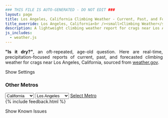```yaml
---
### THIS FILE IS AUTO-GENERATED - DO NOT EDIT ###
layout: page
title: Los Angeles, California Climbing Weather - Current, Past, and Forecasted Report
title_override: Los Angeles, California<br /><small>Climbing Weather</small>
description: A lightweight climbing weather report for crags near Los Angeles, California. Optimized for slow internet connections.
js_includes:
  - weather.js
---
```


<section class="measure center lh-copy f5-ns f6 ph2 mv4" style="text-align: justify;">
<strong>"Is it dry?"</strong>, an oft-repeated, age-old question. Here are real-time,
precipitation-focused reports of current, past, and forecasted climbing weather for crags near Los Angeles, California, sourced
from <a class="no-underline fancy-link relative light-red" target="_blank" href="https://www.weather.gov/documentation/services-web-api">weather.gov</a>.
</section>

<p id="settings-toggle" class="mw5 b center tc hover-light-red black-70 pointer">Show Settings</p>
<section id="settings" class="overflow-hidden" style="display:none;">
    <div class="mv2 ph2 center">
        <div id="menu" class="fn fl-ns w-50-l w-100 pv2 pr4-l">
            <div class="f7 tc b">Select Defaults:</div>
        </div>
        <div class="fn f6 tc fl-ns w-50-l w-100 pv2">
            <span class="f7 b">Instructions:</span>
            <p class="measure lh-copy center"><strong>Show/hide crags</strong> by clicking on their name to the left; green mean shown and gray means hidden.</p>
            <hr class="mw5 p0 mv2 o-60 b0 bt b--light-red light-red bg-light-red">
            <p class="measure lh-copy center"><strong>Show/hide hourly forecasts</strong> by clicking the desired day.</p>
            <hr class="mw5 p0 mv2 o-60 b0 bt b--light-red light-red bg-light-red">
            <p class="measure lh-copy center"><strong>Current and Past conditions</strong> are measured by the nearest weather station. <strong>Forecast conditions</strong> are calculated and polled separately.</p>
            <hr class="mw5 p0 mv2 o-60 b0 bt b--light-red light-red bg-light-red">
            <p class="measure lh-copy center"><strong>Having issues?</strong> Try <a id="clear-cache" class="no-underline relative fancy-link light-red hover-light-red" href="#">clearing the local cache</a>.</p>
        </div>
    </div>
      <hr class="cb mw5 p0 mb3 o-70 b0 bt b--light-red light-red bg-light-red">
    <section class="mh5-ns mh2 pa3 ba b--moon-gray br2 bg-near-white">
      <h3 class="mt2">Submit a New Area</h3>
      <form class="black-80" name="new-crag" data-netlify="true">
          <label for="mp-url" class="f6 b db mb2">Mountain Project Area URL</label>
          <input id="metro" name="metro" type="hidden" value="Los Angeles, California">
          <input id="mp-url" name="mp-url" class="input-reset ba b--moon-gray pa2 mb2 db w-100" placeholder="https://www.mountainproject.com/area/105833381/yosemite-national-park" type="text">
        <div class="mt3"><input class="b ph3 pv2 input-reset ba b--black bg-white grow pointer f6" type="submit" value="Submit"></div>
      </form>
    </section>
</section>
<section id="weather" data-metro data-crag="los-angeles-california" class="mv4-ns mv3 ph2 center"></section>
<script>
  var weekly_PSR_12_103 = {"updated":"2021-05-29T08:54:33+00:00","units":"us","forecastGenerator":"BaselineForecastGenerator","generatedAt":"2021-05-29T09:28:59+00:00","updateTime":"2021-05-29T08:54:33+00:00","validTimes":"2021-05-29T02:00:00+00:00/P7DT23H","elevation":{"value":1279.8552,"unitCode":"unit:m"},"periods":[{"number":1,"name":"Overnight","startTime":"2021-05-29T02:00:00-07:00","endTime":"2021-05-29T06:00:00-07:00","isDaytime":false,"temperature":57,"temperatureUnit":"F","temperatureTrend":"rising","windSpeed":"0 mph","windDirection":"SW","icon":"https://api.weather.gov/icons/land/night/few?size=medium","shortForecast":"Mostly Clear","detailedForecast":"Mostly clear. Low around 57, with temperatures rising to around 60 overnight. Southwest wind around 0 mph."},{"number":2,"name":"Saturday","startTime":"2021-05-29T06:00:00-07:00","endTime":"2021-05-29T18:00:00-07:00","isDaytime":true,"temperature":85,"temperatureUnit":"F","temperatureTrend":"falling","windSpeed":"0 to 15 mph","windDirection":"SW","icon":"https://api.weather.gov/icons/land/day/sct?size=medium","shortForecast":"Mostly Sunny","detailedForecast":"Mostly sunny. High near 85, with temperatures falling to around 83 in the afternoon. Southwest wind 0 to 15 mph, with gusts as high as 25 mph."},{"number":3,"name":"Saturday Night","startTime":"2021-05-29T18:00:00-07:00","endTime":"2021-05-30T06:00:00-07:00","isDaytime":false,"temperature":57,"temperatureUnit":"F","temperatureTrend":"rising","windSpeed":"5 to 15 mph","windDirection":"WNW","icon":"https://api.weather.gov/icons/land/night/skc?size=medium","shortForecast":"Clear","detailedForecast":"Clear. Low around 57, with temperatures rising to around 60 overnight. West northwest wind 5 to 15 mph, with gusts as high as 25 mph."},{"number":4,"name":"Sunday","startTime":"2021-05-30T06:00:00-07:00","endTime":"2021-05-30T18:00:00-07:00","isDaytime":true,"temperature":88,"temperatureUnit":"F","temperatureTrend":null,"windSpeed":"5 mph","windDirection":"ENE","icon":"https://api.weather.gov/icons/land/day/skc?size=medium","shortForecast":"Sunny","detailedForecast":"Sunny, with a high near 88. East northeast wind around 5 mph."},{"number":5,"name":"Sunday Night","startTime":"2021-05-30T18:00:00-07:00","endTime":"2021-05-31T06:00:00-07:00","isDaytime":false,"temperature":60,"temperatureUnit":"F","temperatureTrend":null,"windSpeed":"0 to 10 mph","windDirection":"WSW","icon":"https://api.weather.gov/icons/land/night/skc?size=medium","shortForecast":"Clear","detailedForecast":"Clear, with a low around 60. West southwest wind 0 to 10 mph."},{"number":6,"name":"Memorial Day","startTime":"2021-05-31T06:00:00-07:00","endTime":"2021-05-31T18:00:00-07:00","isDaytime":true,"temperature":89,"temperatureUnit":"F","temperatureTrend":null,"windSpeed":"0 to 10 mph","windDirection":"SSW","icon":"https://api.weather.gov/icons/land/day/skc?size=medium","shortForecast":"Sunny","detailedForecast":"Sunny, with a high near 89. South southwest wind 0 to 10 mph."},{"number":7,"name":"Monday Night","startTime":"2021-05-31T18:00:00-07:00","endTime":"2021-06-01T06:00:00-07:00","isDaytime":false,"temperature":60,"temperatureUnit":"F","temperatureTrend":null,"windSpeed":"5 to 10 mph","windDirection":"SW","icon":"https://api.weather.gov/icons/land/night/few?size=medium","shortForecast":"Mostly Clear","detailedForecast":"Mostly clear, with a low around 60. Southwest wind 5 to 10 mph."},{"number":8,"name":"Tuesday","startTime":"2021-06-01T06:00:00-07:00","endTime":"2021-06-01T18:00:00-07:00","isDaytime":true,"temperature":90,"temperatureUnit":"F","temperatureTrend":null,"windSpeed":"0 to 10 mph","windDirection":"S","icon":"https://api.weather.gov/icons/land/day/few?size=medium","shortForecast":"Sunny","detailedForecast":"Sunny, with a high near 90. South wind 0 to 10 mph."},{"number":9,"name":"Tuesday Night","startTime":"2021-06-01T18:00:00-07:00","endTime":"2021-06-02T06:00:00-07:00","isDaytime":false,"temperature":63,"temperatureUnit":"F","temperatureTrend":null,"windSpeed":"0 to 10 mph","windDirection":"SW","icon":"https://api.weather.gov/icons/land/night/few?size=medium","shortForecast":"Mostly Clear","detailedForecast":"Mostly clear, with a low around 63. Southwest wind 0 to 10 mph."},{"number":10,"name":"Wednesday","startTime":"2021-06-02T06:00:00-07:00","endTime":"2021-06-02T18:00:00-07:00","isDaytime":true,"temperature":93,"temperatureUnit":"F","temperatureTrend":null,"windSpeed":"5 to 10 mph","windDirection":"SSW","icon":"https://api.weather.gov/icons/land/day/few?size=medium","shortForecast":"Sunny","detailedForecast":"Sunny, with a high near 93. South southwest wind 5 to 10 mph."},{"number":11,"name":"Wednesday Night","startTime":"2021-06-02T18:00:00-07:00","endTime":"2021-06-03T06:00:00-07:00","isDaytime":false,"temperature":63,"temperatureUnit":"F","temperatureTrend":null,"windSpeed":"0 to 10 mph","windDirection":"WSW","icon":"https://api.weather.gov/icons/land/night/few?size=medium","shortForecast":"Mostly Clear","detailedForecast":"Mostly clear, with a low around 63. West southwest wind 0 to 10 mph."},{"number":12,"name":"Thursday","startTime":"2021-06-03T06:00:00-07:00","endTime":"2021-06-03T18:00:00-07:00","isDaytime":true,"temperature":93,"temperatureUnit":"F","temperatureTrend":null,"windSpeed":"0 to 15 mph","windDirection":"SSW","icon":"https://api.weather.gov/icons/land/day/few?size=medium","shortForecast":"Sunny","detailedForecast":"Sunny, with a high near 93. South southwest wind 0 to 15 mph, with gusts as high as 25 mph."},{"number":13,"name":"Thursday Night","startTime":"2021-06-03T18:00:00-07:00","endTime":"2021-06-04T06:00:00-07:00","isDaytime":false,"temperature":62,"temperatureUnit":"F","temperatureTrend":null,"windSpeed":"0 to 15 mph","windDirection":"SW","icon":"https://api.weather.gov/icons/land/night/few?size=medium","shortForecast":"Mostly Clear","detailedForecast":"Mostly clear, with a low around 62. Southwest wind 0 to 15 mph, with gusts as high as 20 mph."},{"number":14,"name":"Friday","startTime":"2021-06-04T06:00:00-07:00","endTime":"2021-06-04T18:00:00-07:00","isDaytime":true,"temperature":92,"temperatureUnit":"F","temperatureTrend":null,"windSpeed":"0 to 15 mph","windDirection":"SSW","icon":"https://api.weather.gov/icons/land/day/few?size=medium","shortForecast":"Sunny","detailedForecast":"Sunny, with a high near 92. South southwest wind 0 to 15 mph, with gusts as high as 25 mph."}]}
  var hourly_PSR_12_103 = {"@context":["https://geojson.org/geojson-ld/geojson-context.jsonld",{"@version":"1.1","wx":"https://api.weather.gov/ontology#","geo":"http://www.opengis.net/ont/geosparql#","unit":"http://codes.wmo.int/common/unit/","@vocab":"https://api.weather.gov/ontology#"}],"type":"Feature","geometry":{"type":"Polygon","coordinates":[[[-116.1861115,34.0271758],[-116.1818802,34.0049128],[-116.155059,34.008412899999996],[-116.1592852,34.0306764],[-116.1861115,34.0271758]]]},"properties":{"updated":"2021-05-29T08:54:33+00:00","units":"us","forecastGenerator":"HourlyForecastGenerator","generatedAt":"2021-05-29T09:29:00+00:00","updateTime":"2021-05-29T08:54:33+00:00","validTimes":"2021-05-29T02:00:00+00:00/P7DT23H","elevation":{"value":1279.8552,"unitCode":"unit:m"},"periods":[{"number":1,"name":"","startTime":"2021-05-29T02:00:00-07:00","endTime":"2021-05-29T03:00:00-07:00","isDaytime":false,"temperature":64,"temperatureUnit":"F","temperatureTrend":null,"windSpeed":"0 mph","windDirection":"WSW","icon":"https://api.weather.gov/icons/land/night/few?size=small","shortForecast":"Mostly Clear","detailedForecast":""},{"number":2,"name":"","startTime":"2021-05-29T03:00:00-07:00","endTime":"2021-05-29T04:00:00-07:00","isDaytime":false,"temperature":61,"temperatureUnit":"F","temperatureTrend":null,"windSpeed":"0 mph","windDirection":"SW","icon":"https://api.weather.gov/icons/land/night/few?size=small","shortForecast":"Mostly Clear","detailedForecast":""},{"number":3,"name":"","startTime":"2021-05-29T04:00:00-07:00","endTime":"2021-05-29T05:00:00-07:00","isDaytime":false,"temperature":61,"temperatureUnit":"F","temperatureTrend":null,"windSpeed":"0 mph","windDirection":"SSW","icon":"https://api.weather.gov/icons/land/night/few?size=small","shortForecast":"Mostly Clear","detailedForecast":""},{"number":4,"name":"","startTime":"2021-05-29T05:00:00-07:00","endTime":"2021-05-29T06:00:00-07:00","isDaytime":false,"temperature":60,"temperatureUnit":"F","temperatureTrend":null,"windSpeed":"0 mph","windDirection":"SW","icon":"https://api.weather.gov/icons/land/night/sct?size=small","shortForecast":"Partly Cloudy","detailedForecast":""},{"number":5,"name":"","startTime":"2021-05-29T06:00:00-07:00","endTime":"2021-05-29T07:00:00-07:00","isDaytime":true,"temperature":60,"temperatureUnit":"F","temperatureTrend":null,"windSpeed":"0 mph","windDirection":"SW","icon":"https://api.weather.gov/icons/land/day/sct?size=small","shortForecast":"Mostly Sunny","detailedForecast":""},{"number":6,"name":"","startTime":"2021-05-29T07:00:00-07:00","endTime":"2021-05-29T08:00:00-07:00","isDaytime":true,"temperature":64,"temperatureUnit":"F","temperatureTrend":null,"windSpeed":"5 mph","windDirection":"WSW","icon":"https://api.weather.gov/icons/land/day/bkn?size=small","shortForecast":"Partly Sunny","detailedForecast":""},{"number":7,"name":"","startTime":"2021-05-29T08:00:00-07:00","endTime":"2021-05-29T09:00:00-07:00","isDaytime":true,"temperature":74,"temperatureUnit":"F","temperatureTrend":null,"windSpeed":"5 mph","windDirection":"W","icon":"https://api.weather.gov/icons/land/day/bkn?size=small","shortForecast":"Partly Sunny","detailedForecast":""},{"number":8,"name":"","startTime":"2021-05-29T09:00:00-07:00","endTime":"2021-05-29T10:00:00-07:00","isDaytime":true,"temperature":78,"temperatureUnit":"F","temperatureTrend":null,"windSpeed":"5 mph","windDirection":"WSW","icon":"https://api.weather.gov/icons/land/day/bkn?size=small","shortForecast":"Mostly Cloudy","detailedForecast":""},{"number":9,"name":"","startTime":"2021-05-29T10:00:00-07:00","endTime":"2021-05-29T11:00:00-07:00","isDaytime":true,"temperature":81,"temperatureUnit":"F","temperatureTrend":null,"windSpeed":"5 mph","windDirection":"SSW","icon":"https://api.weather.gov/icons/land/day/few?size=small","shortForecast":"Sunny","detailedForecast":""},{"number":10,"name":"","startTime":"2021-05-29T11:00:00-07:00","endTime":"2021-05-29T12:00:00-07:00","isDaytime":true,"temperature":82,"temperatureUnit":"F","temperatureTrend":null,"windSpeed":"5 mph","windDirection":"SSW","icon":"https://api.weather.gov/icons/land/day/skc?size=small","shortForecast":"Sunny","detailedForecast":""},{"number":11,"name":"","startTime":"2021-05-29T12:00:00-07:00","endTime":"2021-05-29T13:00:00-07:00","isDaytime":true,"temperature":83,"temperatureUnit":"F","temperatureTrend":null,"windSpeed":"10 mph","windDirection":"SSW","icon":"https://api.weather.gov/icons/land/day/skc?size=small","shortForecast":"Sunny","detailedForecast":""},{"number":12,"name":"","startTime":"2021-05-29T13:00:00-07:00","endTime":"2021-05-29T14:00:00-07:00","isDaytime":true,"temperature":83,"temperatureUnit":"F","temperatureTrend":null,"windSpeed":"10 mph","windDirection":"SSW","icon":"https://api.weather.gov/icons/land/day/skc?size=small","shortForecast":"Sunny","detailedForecast":""},{"number":13,"name":"","startTime":"2021-05-29T14:00:00-07:00","endTime":"2021-05-29T15:00:00-07:00","isDaytime":true,"temperature":84,"temperatureUnit":"F","temperatureTrend":null,"windSpeed":"10 mph","windDirection":"SW","icon":"https://api.weather.gov/icons/land/day/skc?size=small","shortForecast":"Sunny","detailedForecast":""},{"number":14,"name":"","startTime":"2021-05-29T15:00:00-07:00","endTime":"2021-05-29T16:00:00-07:00","isDaytime":true,"temperature":84,"temperatureUnit":"F","temperatureTrend":null,"windSpeed":"15 mph","windDirection":"SW","icon":"https://api.weather.gov/icons/land/day/skc?size=small","shortForecast":"Sunny","detailedForecast":""},{"number":15,"name":"","startTime":"2021-05-29T16:00:00-07:00","endTime":"2021-05-29T17:00:00-07:00","isDaytime":true,"temperature":84,"temperatureUnit":"F","temperatureTrend":null,"windSpeed":"15 mph","windDirection":"WSW","icon":"https://api.weather.gov/icons/land/day/skc?size=small","shortForecast":"Sunny","detailedForecast":""},{"number":16,"name":"","startTime":"2021-05-29T17:00:00-07:00","endTime":"2021-05-29T18:00:00-07:00","isDaytime":true,"temperature":83,"temperatureUnit":"F","temperatureTrend":null,"windSpeed":"15 mph","windDirection":"WSW","icon":"https://api.weather.gov/icons/land/day/skc?size=small","shortForecast":"Sunny","detailedForecast":""},{"number":17,"name":"","startTime":"2021-05-29T18:00:00-07:00","endTime":"2021-05-29T19:00:00-07:00","isDaytime":false,"temperature":80,"temperatureUnit":"F","temperatureTrend":null,"windSpeed":"15 mph","windDirection":"WSW","icon":"https://api.weather.gov/icons/land/night/skc?size=small","shortForecast":"Clear","detailedForecast":""},{"number":18,"name":"","startTime":"2021-05-29T19:00:00-07:00","endTime":"2021-05-29T20:00:00-07:00","isDaytime":false,"temperature":76,"temperatureUnit":"F","temperatureTrend":null,"windSpeed":"15 mph","windDirection":"WSW","icon":"https://api.weather.gov/icons/land/night/skc?size=small","shortForecast":"Clear","detailedForecast":""},{"number":19,"name":"","startTime":"2021-05-29T20:00:00-07:00","endTime":"2021-05-29T21:00:00-07:00","isDaytime":false,"temperature":73,"temperatureUnit":"F","temperatureTrend":null,"windSpeed":"10 mph","windDirection":"WSW","icon":"https://api.weather.gov/icons/land/night/skc?size=small","shortForecast":"Clear","detailedForecast":""},{"number":20,"name":"","startTime":"2021-05-29T21:00:00-07:00","endTime":"2021-05-29T22:00:00-07:00","isDaytime":false,"temperature":71,"temperatureUnit":"F","temperatureTrend":null,"windSpeed":"10 mph","windDirection":"WSW","icon":"https://api.weather.gov/icons/land/night/skc?size=small","shortForecast":"Clear","detailedForecast":""},{"number":21,"name":"","startTime":"2021-05-29T22:00:00-07:00","endTime":"2021-05-29T23:00:00-07:00","isDaytime":false,"temperature":69,"temperatureUnit":"F","temperatureTrend":null,"windSpeed":"10 mph","windDirection":"W","icon":"https://api.weather.gov/icons/land/night/skc?size=small","shortForecast":"Clear","detailedForecast":""},{"number":22,"name":"","startTime":"2021-05-29T23:00:00-07:00","endTime":"2021-05-30T00:00:00-07:00","isDaytime":false,"temperature":67,"temperatureUnit":"F","temperatureTrend":null,"windSpeed":"5 mph","windDirection":"WNW","icon":"https://api.weather.gov/icons/land/night/skc?size=small","shortForecast":"Clear","detailedForecast":""},{"number":23,"name":"","startTime":"2021-05-30T00:00:00-07:00","endTime":"2021-05-30T01:00:00-07:00","isDaytime":false,"temperature":66,"temperatureUnit":"F","temperatureTrend":null,"windSpeed":"5 mph","windDirection":"WNW","icon":"https://api.weather.gov/icons/land/night/skc?size=small","shortForecast":"Clear","detailedForecast":""},{"number":24,"name":"","startTime":"2021-05-30T01:00:00-07:00","endTime":"2021-05-30T02:00:00-07:00","isDaytime":false,"temperature":65,"temperatureUnit":"F","temperatureTrend":null,"windSpeed":"5 mph","windDirection":"NW","icon":"https://api.weather.gov/icons/land/night/skc?size=small","shortForecast":"Clear","detailedForecast":""},{"number":25,"name":"","startTime":"2021-05-30T02:00:00-07:00","endTime":"2021-05-30T03:00:00-07:00","isDaytime":false,"temperature":63,"temperatureUnit":"F","temperatureTrend":null,"windSpeed":"5 mph","windDirection":"NW","icon":"https://api.weather.gov/icons/land/night/skc?size=small","shortForecast":"Clear","detailedForecast":""},{"number":26,"name":"","startTime":"2021-05-30T03:00:00-07:00","endTime":"2021-05-30T04:00:00-07:00","isDaytime":false,"temperature":61,"temperatureUnit":"F","temperatureTrend":null,"windSpeed":"5 mph","windDirection":"NW","icon":"https://api.weather.gov/icons/land/night/few?size=small","shortForecast":"Mostly Clear","detailedForecast":""},{"number":27,"name":"","startTime":"2021-05-30T04:00:00-07:00","endTime":"2021-05-30T05:00:00-07:00","isDaytime":false,"temperature":60,"temperatureUnit":"F","temperatureTrend":null,"windSpeed":"5 mph","windDirection":"NNW","icon":"https://api.weather.gov/icons/land/night/skc?size=small","shortForecast":"Clear","detailedForecast":""},{"number":28,"name":"","startTime":"2021-05-30T05:00:00-07:00","endTime":"2021-05-30T06:00:00-07:00","isDaytime":false,"temperature":60,"temperatureUnit":"F","temperatureTrend":null,"windSpeed":"5 mph","windDirection":"NNW","icon":"https://api.weather.gov/icons/land/night/few?size=small","shortForecast":"Mostly Clear","detailedForecast":""},{"number":29,"name":"","startTime":"2021-05-30T06:00:00-07:00","endTime":"2021-05-30T07:00:00-07:00","isDaytime":true,"temperature":60,"temperatureUnit":"F","temperatureTrend":null,"windSpeed":"5 mph","windDirection":"NNW","icon":"https://api.weather.gov/icons/land/day/few?size=small","shortForecast":"Sunny","detailedForecast":""},{"number":30,"name":"","startTime":"2021-05-30T07:00:00-07:00","endTime":"2021-05-30T08:00:00-07:00","isDaytime":true,"temperature":65,"temperatureUnit":"F","temperatureTrend":null,"windSpeed":"5 mph","windDirection":"N","icon":"https://api.weather.gov/icons/land/day/skc?size=small","shortForecast":"Sunny","detailedForecast":""},{"number":31,"name":"","startTime":"2021-05-30T08:00:00-07:00","endTime":"2021-05-30T09:00:00-07:00","isDaytime":true,"temperature":74,"temperatureUnit":"F","temperatureTrend":null,"windSpeed":"5 mph","windDirection":"N","icon":"https://api.weather.gov/icons/land/day/skc?size=small","shortForecast":"Sunny","detailedForecast":""},{"number":32,"name":"","startTime":"2021-05-30T09:00:00-07:00","endTime":"2021-05-30T10:00:00-07:00","isDaytime":true,"temperature":78,"temperatureUnit":"F","temperatureTrend":null,"windSpeed":"5 mph","windDirection":"NNE","icon":"https://api.weather.gov/icons/land/day/skc?size=small","shortForecast":"Sunny","detailedForecast":""},{"number":33,"name":"","startTime":"2021-05-30T10:00:00-07:00","endTime":"2021-05-30T11:00:00-07:00","isDaytime":true,"temperature":81,"temperatureUnit":"F","temperatureTrend":null,"windSpeed":"5 mph","windDirection":"NE","icon":"https://api.weather.gov/icons/land/day/skc?size=small","shortForecast":"Sunny","detailedForecast":""},{"number":34,"name":"","startTime":"2021-05-30T11:00:00-07:00","endTime":"2021-05-30T12:00:00-07:00","isDaytime":true,"temperature":83,"temperatureUnit":"F","temperatureTrend":null,"windSpeed":"5 mph","windDirection":"ENE","icon":"https://api.weather.gov/icons/land/day/skc?size=small","shortForecast":"Sunny","detailedForecast":""},{"number":35,"name":"","startTime":"2021-05-30T12:00:00-07:00","endTime":"2021-05-30T13:00:00-07:00","isDaytime":true,"temperature":85,"temperatureUnit":"F","temperatureTrend":null,"windSpeed":"5 mph","windDirection":"E","icon":"https://api.weather.gov/icons/land/day/skc?size=small","shortForecast":"Sunny","detailedForecast":""},{"number":36,"name":"","startTime":"2021-05-30T13:00:00-07:00","endTime":"2021-05-30T14:00:00-07:00","isDaytime":true,"temperature":86,"temperatureUnit":"F","temperatureTrend":null,"windSpeed":"5 mph","windDirection":"ESE","icon":"https://api.weather.gov/icons/land/day/skc?size=small","shortForecast":"Sunny","detailedForecast":""},{"number":37,"name":"","startTime":"2021-05-30T14:00:00-07:00","endTime":"2021-05-30T15:00:00-07:00","isDaytime":true,"temperature":86,"temperatureUnit":"F","temperatureTrend":null,"windSpeed":"5 mph","windDirection":"ESE","icon":"https://api.weather.gov/icons/land/day/skc?size=small","shortForecast":"Sunny","detailedForecast":""},{"number":38,"name":"","startTime":"2021-05-30T15:00:00-07:00","endTime":"2021-05-30T16:00:00-07:00","isDaytime":true,"temperature":87,"temperatureUnit":"F","temperatureTrend":null,"windSpeed":"5 mph","windDirection":"SE","icon":"https://api.weather.gov/icons/land/day/skc?size=small","shortForecast":"Sunny","detailedForecast":""},{"number":39,"name":"","startTime":"2021-05-30T16:00:00-07:00","endTime":"2021-05-30T17:00:00-07:00","isDaytime":true,"temperature":87,"temperatureUnit":"F","temperatureTrend":null,"windSpeed":"5 mph","windDirection":"SSE","icon":"https://api.weather.gov/icons/land/day/skc?size=small","shortForecast":"Sunny","detailedForecast":""},{"number":40,"name":"","startTime":"2021-05-30T17:00:00-07:00","endTime":"2021-05-30T18:00:00-07:00","isDaytime":true,"temperature":86,"temperatureUnit":"F","temperatureTrend":null,"windSpeed":"5 mph","windDirection":"SSE","icon":"https://api.weather.gov/icons/land/day/skc?size=small","shortForecast":"Sunny","detailedForecast":""},{"number":41,"name":"","startTime":"2021-05-30T18:00:00-07:00","endTime":"2021-05-30T19:00:00-07:00","isDaytime":false,"temperature":84,"temperatureUnit":"F","temperatureTrend":null,"windSpeed":"10 mph","windDirection":"S","icon":"https://api.weather.gov/icons/land/night/skc?size=small","shortForecast":"Clear","detailedForecast":""},{"number":42,"name":"","startTime":"2021-05-30T19:00:00-07:00","endTime":"2021-05-30T20:00:00-07:00","isDaytime":false,"temperature":80,"temperatureUnit":"F","temperatureTrend":null,"windSpeed":"10 mph","windDirection":"SSW","icon":"https://api.weather.gov/icons/land/night/skc?size=small","shortForecast":"Clear","detailedForecast":""},{"number":43,"name":"","startTime":"2021-05-30T20:00:00-07:00","endTime":"2021-05-30T21:00:00-07:00","isDaytime":false,"temperature":77,"temperatureUnit":"F","temperatureTrend":null,"windSpeed":"10 mph","windDirection":"SW","icon":"https://api.weather.gov/icons/land/night/skc?size=small","shortForecast":"Clear","detailedForecast":""},{"number":44,"name":"","startTime":"2021-05-30T21:00:00-07:00","endTime":"2021-05-30T22:00:00-07:00","isDaytime":false,"temperature":74,"temperatureUnit":"F","temperatureTrend":null,"windSpeed":"5 mph","windDirection":"SW","icon":"https://api.weather.gov/icons/land/night/skc?size=small","shortForecast":"Clear","detailedForecast":""},{"number":45,"name":"","startTime":"2021-05-30T22:00:00-07:00","endTime":"2021-05-30T23:00:00-07:00","isDaytime":false,"temperature":72,"temperatureUnit":"F","temperatureTrend":null,"windSpeed":"5 mph","windDirection":"WSW","icon":"https://api.weather.gov/icons/land/night/skc?size=small","shortForecast":"Clear","detailedForecast":""},{"number":46,"name":"","startTime":"2021-05-30T23:00:00-07:00","endTime":"2021-05-31T00:00:00-07:00","isDaytime":false,"temperature":70,"temperatureUnit":"F","temperatureTrend":null,"windSpeed":"5 mph","windDirection":"W","icon":"https://api.weather.gov/icons/land/night/skc?size=small","shortForecast":"Clear","detailedForecast":""},{"number":47,"name":"","startTime":"2021-05-31T00:00:00-07:00","endTime":"2021-05-31T01:00:00-07:00","isDaytime":false,"temperature":68,"temperatureUnit":"F","temperatureTrend":null,"windSpeed":"5 mph","windDirection":"W","icon":"https://api.weather.gov/icons/land/night/skc?size=small","shortForecast":"Clear","detailedForecast":""},{"number":48,"name":"","startTime":"2021-05-31T01:00:00-07:00","endTime":"2021-05-31T02:00:00-07:00","isDaytime":false,"temperature":67,"temperatureUnit":"F","temperatureTrend":null,"windSpeed":"5 mph","windDirection":"W","icon":"https://api.weather.gov/icons/land/night/skc?size=small","shortForecast":"Clear","detailedForecast":""},{"number":49,"name":"","startTime":"2021-05-31T02:00:00-07:00","endTime":"2021-05-31T03:00:00-07:00","isDaytime":false,"temperature":66,"temperatureUnit":"F","temperatureTrend":null,"windSpeed":"5 mph","windDirection":"WNW","icon":"https://api.weather.gov/icons/land/night/skc?size=small","shortForecast":"Clear","detailedForecast":""},{"number":50,"name":"","startTime":"2021-05-31T03:00:00-07:00","endTime":"2021-05-31T04:00:00-07:00","isDaytime":false,"temperature":64,"temperatureUnit":"F","temperatureTrend":null,"windSpeed":"5 mph","windDirection":"W","icon":"https://api.weather.gov/icons/land/night/skc?size=small","shortForecast":"Clear","detailedForecast":""},{"number":51,"name":"","startTime":"2021-05-31T04:00:00-07:00","endTime":"2021-05-31T05:00:00-07:00","isDaytime":false,"temperature":63,"temperatureUnit":"F","temperatureTrend":null,"windSpeed":"0 mph","windDirection":"W","icon":"https://api.weather.gov/icons/land/night/skc?size=small","shortForecast":"Clear","detailedForecast":""},{"number":52,"name":"","startTime":"2021-05-31T05:00:00-07:00","endTime":"2021-05-31T06:00:00-07:00","isDaytime":false,"temperature":63,"temperatureUnit":"F","temperatureTrend":null,"windSpeed":"0 mph","windDirection":"W","icon":"https://api.weather.gov/icons/land/night/few?size=small","shortForecast":"Mostly Clear","detailedForecast":""},{"number":53,"name":"","startTime":"2021-05-31T06:00:00-07:00","endTime":"2021-05-31T07:00:00-07:00","isDaytime":true,"temperature":67,"temperatureUnit":"F","temperatureTrend":null,"windSpeed":"0 mph","windDirection":"W","icon":"https://api.weather.gov/icons/land/day/skc?size=small","shortForecast":"Sunny","detailedForecast":""},{"number":54,"name":"","startTime":"2021-05-31T07:00:00-07:00","endTime":"2021-05-31T08:00:00-07:00","isDaytime":true,"temperature":72,"temperatureUnit":"F","temperatureTrend":null,"windSpeed":"0 mph","windDirection":"W","icon":"https://api.weather.gov/icons/land/day/skc?size=small","shortForecast":"Sunny","detailedForecast":""},{"number":55,"name":"","startTime":"2021-05-31T08:00:00-07:00","endTime":"2021-05-31T09:00:00-07:00","isDaytime":true,"temperature":77,"temperatureUnit":"F","temperatureTrend":null,"windSpeed":"0 mph","windDirection":"WSW","icon":"https://api.weather.gov/icons/land/day/skc?size=small","shortForecast":"Sunny","detailedForecast":""},{"number":56,"name":"","startTime":"2021-05-31T09:00:00-07:00","endTime":"2021-05-31T10:00:00-07:00","isDaytime":true,"temperature":81,"temperatureUnit":"F","temperatureTrend":null,"windSpeed":"5 mph","windDirection":"SW","icon":"https://api.weather.gov/icons/land/day/skc?size=small","shortForecast":"Sunny","detailedForecast":""},{"number":57,"name":"","startTime":"2021-05-31T10:00:00-07:00","endTime":"2021-05-31T11:00:00-07:00","isDaytime":true,"temperature":84,"temperatureUnit":"F","temperatureTrend":null,"windSpeed":"5 mph","windDirection":"S","icon":"https://api.weather.gov/icons/land/day/skc?size=small","shortForecast":"Sunny","detailedForecast":""},{"number":58,"name":"","startTime":"2021-05-31T11:00:00-07:00","endTime":"2021-05-31T12:00:00-07:00","isDaytime":true,"temperature":86,"temperatureUnit":"F","temperatureTrend":null,"windSpeed":"10 mph","windDirection":"SE","icon":"https://api.weather.gov/icons/land/day/skc?size=small","shortForecast":"Sunny","detailedForecast":""},{"number":59,"name":"","startTime":"2021-05-31T12:00:00-07:00","endTime":"2021-05-31T13:00:00-07:00","isDaytime":true,"temperature":87,"temperatureUnit":"F","temperatureTrend":null,"windSpeed":"10 mph","windDirection":"SSE","icon":"https://api.weather.gov/icons/land/day/skc?size=small","shortForecast":"Sunny","detailedForecast":""},{"number":60,"name":"","startTime":"2021-05-31T13:00:00-07:00","endTime":"2021-05-31T14:00:00-07:00","isDaytime":true,"temperature":88,"temperatureUnit":"F","temperatureTrend":null,"windSpeed":"10 mph","windDirection":"SSE","icon":"https://api.weather.gov/icons/land/day/skc?size=small","shortForecast":"Sunny","detailedForecast":""},{"number":61,"name":"","startTime":"2021-05-31T14:00:00-07:00","endTime":"2021-05-31T15:00:00-07:00","isDaytime":true,"temperature":88,"temperatureUnit":"F","temperatureTrend":null,"windSpeed":"10 mph","windDirection":"S","icon":"https://api.weather.gov/icons/land/day/few?size=small","shortForecast":"Sunny","detailedForecast":""},{"number":62,"name":"","startTime":"2021-05-31T15:00:00-07:00","endTime":"2021-05-31T16:00:00-07:00","isDaytime":true,"temperature":88,"temperatureUnit":"F","temperatureTrend":null,"windSpeed":"10 mph","windDirection":"S","icon":"https://api.weather.gov/icons/land/day/few?size=small","shortForecast":"Sunny","detailedForecast":""},{"number":63,"name":"","startTime":"2021-05-31T16:00:00-07:00","endTime":"2021-05-31T17:00:00-07:00","isDaytime":true,"temperature":88,"temperatureUnit":"F","temperatureTrend":null,"windSpeed":"10 mph","windDirection":"S","icon":"https://api.weather.gov/icons/land/day/few?size=small","shortForecast":"Sunny","detailedForecast":""},{"number":64,"name":"","startTime":"2021-05-31T17:00:00-07:00","endTime":"2021-05-31T18:00:00-07:00","isDaytime":true,"temperature":87,"temperatureUnit":"F","temperatureTrend":null,"windSpeed":"10 mph","windDirection":"SSW","icon":"https://api.weather.gov/icons/land/day/few?size=small","shortForecast":"Sunny","detailedForecast":""},{"number":65,"name":"","startTime":"2021-05-31T18:00:00-07:00","endTime":"2021-05-31T19:00:00-07:00","isDaytime":false,"temperature":85,"temperatureUnit":"F","temperatureTrend":null,"windSpeed":"10 mph","windDirection":"SSW","icon":"https://api.weather.gov/icons/land/night/few?size=small","shortForecast":"Mostly Clear","detailedForecast":""},{"number":66,"name":"","startTime":"2021-05-31T19:00:00-07:00","endTime":"2021-05-31T20:00:00-07:00","isDaytime":false,"temperature":82,"temperatureUnit":"F","temperatureTrend":null,"windSpeed":"10 mph","windDirection":"SSW","icon":"https://api.weather.gov/icons/land/night/few?size=small","shortForecast":"Mostly Clear","detailedForecast":""},{"number":67,"name":"","startTime":"2021-05-31T20:00:00-07:00","endTime":"2021-05-31T21:00:00-07:00","isDaytime":false,"temperature":79,"temperatureUnit":"F","temperatureTrend":null,"windSpeed":"5 mph","windDirection":"SSW","icon":"https://api.weather.gov/icons/land/night/few?size=small","shortForecast":"Mostly Clear","detailedForecast":""},{"number":68,"name":"","startTime":"2021-05-31T21:00:00-07:00","endTime":"2021-05-31T22:00:00-07:00","isDaytime":false,"temperature":76,"temperatureUnit":"F","temperatureTrend":null,"windSpeed":"5 mph","windDirection":"SW","icon":"https://api.weather.gov/icons/land/night/few?size=small","shortForecast":"Mostly Clear","detailedForecast":""},{"number":69,"name":"","startTime":"2021-05-31T22:00:00-07:00","endTime":"2021-05-31T23:00:00-07:00","isDaytime":false,"temperature":74,"temperatureUnit":"F","temperatureTrend":null,"windSpeed":"5 mph","windDirection":"SW","icon":"https://api.weather.gov/icons/land/night/skc?size=small","shortForecast":"Clear","detailedForecast":""},{"number":70,"name":"","startTime":"2021-05-31T23:00:00-07:00","endTime":"2021-06-01T00:00:00-07:00","isDaytime":false,"temperature":72,"temperatureUnit":"F","temperatureTrend":null,"windSpeed":"5 mph","windDirection":"SW","icon":"https://api.weather.gov/icons/land/night/skc?size=small","shortForecast":"Clear","detailedForecast":""},{"number":71,"name":"","startTime":"2021-06-01T00:00:00-07:00","endTime":"2021-06-01T01:00:00-07:00","isDaytime":false,"temperature":70,"temperatureUnit":"F","temperatureTrend":null,"windSpeed":"5 mph","windDirection":"SW","icon":"https://api.weather.gov/icons/land/night/skc?size=small","shortForecast":"Clear","detailedForecast":""},{"number":72,"name":"","startTime":"2021-06-01T01:00:00-07:00","endTime":"2021-06-01T02:00:00-07:00","isDaytime":false,"temperature":68,"temperatureUnit":"F","temperatureTrend":null,"windSpeed":"5 mph","windDirection":"WSW","icon":"https://api.weather.gov/icons/land/night/few?size=small","shortForecast":"Mostly Clear","detailedForecast":""},{"number":73,"name":"","startTime":"2021-06-01T02:00:00-07:00","endTime":"2021-06-01T03:00:00-07:00","isDaytime":false,"temperature":67,"temperatureUnit":"F","temperatureTrend":null,"windSpeed":"5 mph","windDirection":"WSW","icon":"https://api.weather.gov/icons/land/night/few?size=small","shortForecast":"Mostly Clear","detailedForecast":""},{"number":74,"name":"","startTime":"2021-06-01T03:00:00-07:00","endTime":"2021-06-01T04:00:00-07:00","isDaytime":false,"temperature":65,"temperatureUnit":"F","temperatureTrend":null,"windSpeed":"5 mph","windDirection":"SW","icon":"https://api.weather.gov/icons/land/night/few?size=small","shortForecast":"Mostly Clear","detailedForecast":""},{"number":75,"name":"","startTime":"2021-06-01T04:00:00-07:00","endTime":"2021-06-01T05:00:00-07:00","isDaytime":false,"temperature":64,"temperatureUnit":"F","temperatureTrend":null,"windSpeed":"5 mph","windDirection":"SW","icon":"https://api.weather.gov/icons/land/night/few?size=small","shortForecast":"Mostly Clear","detailedForecast":""},{"number":76,"name":"","startTime":"2021-06-01T05:00:00-07:00","endTime":"2021-06-01T06:00:00-07:00","isDaytime":false,"temperature":64,"temperatureUnit":"F","temperatureTrend":null,"windSpeed":"5 mph","windDirection":"SSW","icon":"https://api.weather.gov/icons/land/night/few?size=small","shortForecast":"Mostly Clear","detailedForecast":""},{"number":77,"name":"","startTime":"2021-06-01T06:00:00-07:00","endTime":"2021-06-01T07:00:00-07:00","isDaytime":true,"temperature":67,"temperatureUnit":"F","temperatureTrend":null,"windSpeed":"5 mph","windDirection":"SSW","icon":"https://api.weather.gov/icons/land/day/few?size=small","shortForecast":"Sunny","detailedForecast":""},{"number":78,"name":"","startTime":"2021-06-01T07:00:00-07:00","endTime":"2021-06-01T08:00:00-07:00","isDaytime":true,"temperature":71,"temperatureUnit":"F","temperatureTrend":null,"windSpeed":"0 mph","windDirection":"SSW","icon":"https://api.weather.gov/icons/land/day/skc?size=small","shortForecast":"Sunny","detailedForecast":""},{"number":79,"name":"","startTime":"2021-06-01T08:00:00-07:00","endTime":"2021-06-01T09:00:00-07:00","isDaytime":true,"temperature":76,"temperatureUnit":"F","temperatureTrend":null,"windSpeed":"0 mph","windDirection":"SSW","icon":"https://api.weather.gov/icons/land/day/skc?size=small","shortForecast":"Sunny","detailedForecast":""},{"number":80,"name":"","startTime":"2021-06-01T09:00:00-07:00","endTime":"2021-06-01T10:00:00-07:00","isDaytime":true,"temperature":80,"temperatureUnit":"F","temperatureTrend":null,"windSpeed":"5 mph","windDirection":"S","icon":"https://api.weather.gov/icons/land/day/skc?size=small","shortForecast":"Sunny","detailedForecast":""},{"number":81,"name":"","startTime":"2021-06-01T10:00:00-07:00","endTime":"2021-06-01T11:00:00-07:00","isDaytime":true,"temperature":84,"temperatureUnit":"F","temperatureTrend":null,"windSpeed":"10 mph","windDirection":"S","icon":"https://api.weather.gov/icons/land/day/skc?size=small","shortForecast":"Sunny","detailedForecast":""},{"number":82,"name":"","startTime":"2021-06-01T11:00:00-07:00","endTime":"2021-06-01T12:00:00-07:00","isDaytime":true,"temperature":87,"temperatureUnit":"F","temperatureTrend":null,"windSpeed":"10 mph","windDirection":"SSE","icon":"https://api.weather.gov/icons/land/day/skc?size=small","shortForecast":"Sunny","detailedForecast":""},{"number":83,"name":"","startTime":"2021-06-01T12:00:00-07:00","endTime":"2021-06-01T13:00:00-07:00","isDaytime":true,"temperature":89,"temperatureUnit":"F","temperatureTrend":null,"windSpeed":"10 mph","windDirection":"SSE","icon":"https://api.weather.gov/icons/land/day/few?size=small","shortForecast":"Sunny","detailedForecast":""},{"number":84,"name":"","startTime":"2021-06-01T13:00:00-07:00","endTime":"2021-06-01T14:00:00-07:00","isDaytime":true,"temperature":89,"temperatureUnit":"F","temperatureTrend":null,"windSpeed":"10 mph","windDirection":"S","icon":"https://api.weather.gov/icons/land/day/few?size=small","shortForecast":"Sunny","detailedForecast":""},{"number":85,"name":"","startTime":"2021-06-01T14:00:00-07:00","endTime":"2021-06-01T15:00:00-07:00","isDaytime":true,"temperature":89,"temperatureUnit":"F","temperatureTrend":null,"windSpeed":"10 mph","windDirection":"S","icon":"https://api.weather.gov/icons/land/day/few?size=small","shortForecast":"Sunny","detailedForecast":""},{"number":86,"name":"","startTime":"2021-06-01T15:00:00-07:00","endTime":"2021-06-01T16:00:00-07:00","isDaytime":true,"temperature":89,"temperatureUnit":"F","temperatureTrend":null,"windSpeed":"10 mph","windDirection":"S","icon":"https://api.weather.gov/icons/land/day/few?size=small","shortForecast":"Sunny","detailedForecast":""},{"number":87,"name":"","startTime":"2021-06-01T16:00:00-07:00","endTime":"2021-06-01T17:00:00-07:00","isDaytime":true,"temperature":89,"temperatureUnit":"F","temperatureTrend":null,"windSpeed":"10 mph","windDirection":"S","icon":"https://api.weather.gov/icons/land/day/few?size=small","shortForecast":"Sunny","detailedForecast":""},{"number":88,"name":"","startTime":"2021-06-01T17:00:00-07:00","endTime":"2021-06-01T18:00:00-07:00","isDaytime":true,"temperature":88,"temperatureUnit":"F","temperatureTrend":null,"windSpeed":"10 mph","windDirection":"SSW","icon":"https://api.weather.gov/icons/land/day/few?size=small","shortForecast":"Sunny","detailedForecast":""},{"number":89,"name":"","startTime":"2021-06-01T18:00:00-07:00","endTime":"2021-06-01T19:00:00-07:00","isDaytime":false,"temperature":86,"temperatureUnit":"F","temperatureTrend":null,"windSpeed":"10 mph","windDirection":"SSW","icon":"https://api.weather.gov/icons/land/night/few?size=small","shortForecast":"Mostly Clear","detailedForecast":""},{"number":90,"name":"","startTime":"2021-06-01T19:00:00-07:00","endTime":"2021-06-01T20:00:00-07:00","isDaytime":false,"temperature":83,"temperatureUnit":"F","temperatureTrend":null,"windSpeed":"10 mph","windDirection":"SSW","icon":"https://api.weather.gov/icons/land/night/few?size=small","shortForecast":"Mostly Clear","detailedForecast":""},{"number":91,"name":"","startTime":"2021-06-01T20:00:00-07:00","endTime":"2021-06-01T21:00:00-07:00","isDaytime":false,"temperature":80,"temperatureUnit":"F","temperatureTrend":null,"windSpeed":"5 mph","windDirection":"SSW","icon":"https://api.weather.gov/icons/land/night/few?size=small","shortForecast":"Mostly Clear","detailedForecast":""},{"number":92,"name":"","startTime":"2021-06-01T21:00:00-07:00","endTime":"2021-06-01T22:00:00-07:00","isDaytime":false,"temperature":77,"temperatureUnit":"F","temperatureTrend":null,"windSpeed":"5 mph","windDirection":"SW","icon":"https://api.weather.gov/icons/land/night/few?size=small","shortForecast":"Mostly Clear","detailedForecast":""},{"number":93,"name":"","startTime":"2021-06-01T22:00:00-07:00","endTime":"2021-06-01T23:00:00-07:00","isDaytime":false,"temperature":75,"temperatureUnit":"F","temperatureTrend":null,"windSpeed":"5 mph","windDirection":"SW","icon":"https://api.weather.gov/icons/land/night/few?size=small","shortForecast":"Mostly Clear","detailedForecast":""},{"number":94,"name":"","startTime":"2021-06-01T23:00:00-07:00","endTime":"2021-06-02T00:00:00-07:00","isDaytime":false,"temperature":73,"temperatureUnit":"F","temperatureTrend":null,"windSpeed":"5 mph","windDirection":"SW","icon":"https://api.weather.gov/icons/land/night/few?size=small","shortForecast":"Mostly Clear","detailedForecast":""},{"number":95,"name":"","startTime":"2021-06-02T00:00:00-07:00","endTime":"2021-06-02T01:00:00-07:00","isDaytime":false,"temperature":71,"temperatureUnit":"F","temperatureTrend":null,"windSpeed":"5 mph","windDirection":"WSW","icon":"https://api.weather.gov/icons/land/night/few?size=small","shortForecast":"Mostly Clear","detailedForecast":""},{"number":96,"name":"","startTime":"2021-06-02T01:00:00-07:00","endTime":"2021-06-02T02:00:00-07:00","isDaytime":false,"temperature":69,"temperatureUnit":"F","temperatureTrend":null,"windSpeed":"5 mph","windDirection":"WSW","icon":"https://api.weather.gov/icons/land/night/few?size=small","shortForecast":"Mostly Clear","detailedForecast":""},{"number":97,"name":"","startTime":"2021-06-02T02:00:00-07:00","endTime":"2021-06-02T03:00:00-07:00","isDaytime":false,"temperature":68,"temperatureUnit":"F","temperatureTrend":null,"windSpeed":"0 mph","windDirection":"WSW","icon":"https://api.weather.gov/icons/land/night/few?size=small","shortForecast":"Mostly Clear","detailedForecast":""},{"number":98,"name":"","startTime":"2021-06-02T03:00:00-07:00","endTime":"2021-06-02T04:00:00-07:00","isDaytime":false,"temperature":66,"temperatureUnit":"F","temperatureTrend":null,"windSpeed":"0 mph","windDirection":"W","icon":"https://api.weather.gov/icons/land/night/few?size=small","shortForecast":"Mostly Clear","detailedForecast":""},{"number":99,"name":"","startTime":"2021-06-02T04:00:00-07:00","endTime":"2021-06-02T05:00:00-07:00","isDaytime":false,"temperature":65,"temperatureUnit":"F","temperatureTrend":null,"windSpeed":"0 mph","windDirection":"W","icon":"https://api.weather.gov/icons/land/night/few?size=small","shortForecast":"Mostly Clear","detailedForecast":""},{"number":100,"name":"","startTime":"2021-06-02T05:00:00-07:00","endTime":"2021-06-02T06:00:00-07:00","isDaytime":false,"temperature":66,"temperatureUnit":"F","temperatureTrend":null,"windSpeed":"0 mph","windDirection":"W","icon":"https://api.weather.gov/icons/land/night/few?size=small","shortForecast":"Mostly Clear","detailedForecast":""},{"number":101,"name":"","startTime":"2021-06-02T06:00:00-07:00","endTime":"2021-06-02T07:00:00-07:00","isDaytime":true,"temperature":69,"temperatureUnit":"F","temperatureTrend":null,"windSpeed":"5 mph","windDirection":"W","icon":"https://api.weather.gov/icons/land/day/few?size=small","shortForecast":"Sunny","detailedForecast":""},{"number":102,"name":"","startTime":"2021-06-02T07:00:00-07:00","endTime":"2021-06-02T08:00:00-07:00","isDaytime":true,"temperature":74,"temperatureUnit":"F","temperatureTrend":null,"windSpeed":"5 mph","windDirection":"WSW","icon":"https://api.weather.gov/icons/land/day/few?size=small","shortForecast":"Sunny","detailedForecast":""},{"number":103,"name":"","startTime":"2021-06-02T08:00:00-07:00","endTime":"2021-06-02T09:00:00-07:00","isDaytime":true,"temperature":79,"temperatureUnit":"F","temperatureTrend":null,"windSpeed":"5 mph","windDirection":"SW","icon":"https://api.weather.gov/icons/land/day/few?size=small","shortForecast":"Sunny","detailedForecast":""},{"number":104,"name":"","startTime":"2021-06-02T09:00:00-07:00","endTime":"2021-06-02T10:00:00-07:00","isDaytime":true,"temperature":83,"temperatureUnit":"F","temperatureTrend":null,"windSpeed":"5 mph","windDirection":"SSW","icon":"https://api.weather.gov/icons/land/day/few?size=small","shortForecast":"Sunny","detailedForecast":""},{"number":105,"name":"","startTime":"2021-06-02T10:00:00-07:00","endTime":"2021-06-02T11:00:00-07:00","isDaytime":true,"temperature":86,"temperatureUnit":"F","temperatureTrend":null,"windSpeed":"10 mph","windDirection":"S","icon":"https://api.weather.gov/icons/land/day/few?size=small","shortForecast":"Sunny","detailedForecast":""},{"number":106,"name":"","startTime":"2021-06-02T11:00:00-07:00","endTime":"2021-06-02T12:00:00-07:00","isDaytime":true,"temperature":89,"temperatureUnit":"F","temperatureTrend":null,"windSpeed":"10 mph","windDirection":"SSE","icon":"https://api.weather.gov/icons/land/day/few?size=small","shortForecast":"Sunny","detailedForecast":""},{"number":107,"name":"","startTime":"2021-06-02T12:00:00-07:00","endTime":"2021-06-02T13:00:00-07:00","isDaytime":true,"temperature":91,"temperatureUnit":"F","temperatureTrend":null,"windSpeed":"10 mph","windDirection":"S","icon":"https://api.weather.gov/icons/land/day/few?size=small","shortForecast":"Sunny","detailedForecast":""},{"number":108,"name":"","startTime":"2021-06-02T13:00:00-07:00","endTime":"2021-06-02T14:00:00-07:00","isDaytime":true,"temperature":92,"temperatureUnit":"F","temperatureTrend":null,"windSpeed":"10 mph","windDirection":"S","icon":"https://api.weather.gov/icons/land/day/few?size=small","shortForecast":"Sunny","detailedForecast":""},{"number":109,"name":"","startTime":"2021-06-02T14:00:00-07:00","endTime":"2021-06-02T15:00:00-07:00","isDaytime":true,"temperature":92,"temperatureUnit":"F","temperatureTrend":null,"windSpeed":"10 mph","windDirection":"S","icon":"https://api.weather.gov/icons/land/day/few?size=small","shortForecast":"Sunny","detailedForecast":""},{"number":110,"name":"","startTime":"2021-06-02T15:00:00-07:00","endTime":"2021-06-02T16:00:00-07:00","isDaytime":true,"temperature":92,"temperatureUnit":"F","temperatureTrend":null,"windSpeed":"10 mph","windDirection":"SSW","icon":"https://api.weather.gov/icons/land/day/few?size=small","shortForecast":"Sunny","detailedForecast":""},{"number":111,"name":"","startTime":"2021-06-02T16:00:00-07:00","endTime":"2021-06-02T17:00:00-07:00","isDaytime":true,"temperature":91,"temperatureUnit":"F","temperatureTrend":null,"windSpeed":"10 mph","windDirection":"SSW","icon":"https://api.weather.gov/icons/land/day/few?size=small","shortForecast":"Sunny","detailedForecast":""},{"number":112,"name":"","startTime":"2021-06-02T17:00:00-07:00","endTime":"2021-06-02T18:00:00-07:00","isDaytime":true,"temperature":90,"temperatureUnit":"F","temperatureTrend":null,"windSpeed":"10 mph","windDirection":"SSW","icon":"https://api.weather.gov/icons/land/day/few?size=small","shortForecast":"Sunny","detailedForecast":""},{"number":113,"name":"","startTime":"2021-06-02T18:00:00-07:00","endTime":"2021-06-02T19:00:00-07:00","isDaytime":false,"temperature":88,"temperatureUnit":"F","temperatureTrend":null,"windSpeed":"10 mph","windDirection":"SW","icon":"https://api.weather.gov/icons/land/night/few?size=small","shortForecast":"Mostly Clear","detailedForecast":""},{"number":114,"name":"","startTime":"2021-06-02T19:00:00-07:00","endTime":"2021-06-02T20:00:00-07:00","isDaytime":false,"temperature":85,"temperatureUnit":"F","temperatureTrend":null,"windSpeed":"10 mph","windDirection":"SW","icon":"https://api.weather.gov/icons/land/night/few?size=small","shortForecast":"Mostly Clear","detailedForecast":""},{"number":115,"name":"","startTime":"2021-06-02T20:00:00-07:00","endTime":"2021-06-02T21:00:00-07:00","isDaytime":false,"temperature":82,"temperatureUnit":"F","temperatureTrend":null,"windSpeed":"10 mph","windDirection":"SW","icon":"https://api.weather.gov/icons/land/night/few?size=small","shortForecast":"Mostly Clear","detailedForecast":""},{"number":116,"name":"","startTime":"2021-06-02T21:00:00-07:00","endTime":"2021-06-02T22:00:00-07:00","isDaytime":false,"temperature":80,"temperatureUnit":"F","temperatureTrend":null,"windSpeed":"5 mph","windDirection":"SW","icon":"https://api.weather.gov/icons/land/night/few?size=small","shortForecast":"Mostly Clear","detailedForecast":""},{"number":117,"name":"","startTime":"2021-06-02T22:00:00-07:00","endTime":"2021-06-02T23:00:00-07:00","isDaytime":false,"temperature":77,"temperatureUnit":"F","temperatureTrend":null,"windSpeed":"5 mph","windDirection":"WSW","icon":"https://api.weather.gov/icons/land/night/few?size=small","shortForecast":"Mostly Clear","detailedForecast":""},{"number":118,"name":"","startTime":"2021-06-02T23:00:00-07:00","endTime":"2021-06-03T00:00:00-07:00","isDaytime":false,"temperature":75,"temperatureUnit":"F","temperatureTrend":null,"windSpeed":"5 mph","windDirection":"WSW","icon":"https://api.weather.gov/icons/land/night/few?size=small","shortForecast":"Mostly Clear","detailedForecast":""},{"number":119,"name":"","startTime":"2021-06-03T00:00:00-07:00","endTime":"2021-06-03T01:00:00-07:00","isDaytime":false,"temperature":73,"temperatureUnit":"F","temperatureTrend":null,"windSpeed":"5 mph","windDirection":"WSW","icon":"https://api.weather.gov/icons/land/night/few?size=small","shortForecast":"Mostly Clear","detailedForecast":""},{"number":120,"name":"","startTime":"2021-06-03T01:00:00-07:00","endTime":"2021-06-03T02:00:00-07:00","isDaytime":false,"temperature":71,"temperatureUnit":"F","temperatureTrend":null,"windSpeed":"5 mph","windDirection":"WSW","icon":"https://api.weather.gov/icons/land/night/few?size=small","shortForecast":"Mostly Clear","detailedForecast":""},{"number":121,"name":"","startTime":"2021-06-03T02:00:00-07:00","endTime":"2021-06-03T03:00:00-07:00","isDaytime":false,"temperature":69,"temperatureUnit":"F","temperatureTrend":null,"windSpeed":"5 mph","windDirection":"WSW","icon":"https://api.weather.gov/icons/land/night/few?size=small","shortForecast":"Mostly Clear","detailedForecast":""},{"number":122,"name":"","startTime":"2021-06-03T03:00:00-07:00","endTime":"2021-06-03T04:00:00-07:00","isDaytime":false,"temperature":67,"temperatureUnit":"F","temperatureTrend":null,"windSpeed":"5 mph","windDirection":"WSW","icon":"https://api.weather.gov/icons/land/night/few?size=small","shortForecast":"Mostly Clear","detailedForecast":""},{"number":123,"name":"","startTime":"2021-06-03T04:00:00-07:00","endTime":"2021-06-03T05:00:00-07:00","isDaytime":false,"temperature":66,"temperatureUnit":"F","temperatureTrend":null,"windSpeed":"0 mph","windDirection":"W","icon":"https://api.weather.gov/icons/land/night/few?size=small","shortForecast":"Mostly Clear","detailedForecast":""},{"number":124,"name":"","startTime":"2021-06-03T05:00:00-07:00","endTime":"2021-06-03T06:00:00-07:00","isDaytime":false,"temperature":66,"temperatureUnit":"F","temperatureTrend":null,"windSpeed":"0 mph","windDirection":"W","icon":"https://api.weather.gov/icons/land/night/few?size=small","shortForecast":"Mostly Clear","detailedForecast":""},{"number":125,"name":"","startTime":"2021-06-03T06:00:00-07:00","endTime":"2021-06-03T07:00:00-07:00","isDaytime":true,"temperature":69,"temperatureUnit":"F","temperatureTrend":null,"windSpeed":"0 mph","windDirection":"WSW","icon":"https://api.weather.gov/icons/land/day/few?size=small","shortForecast":"Sunny","detailedForecast":""},{"number":126,"name":"","startTime":"2021-06-03T07:00:00-07:00","endTime":"2021-06-03T08:00:00-07:00","isDaytime":true,"temperature":74,"temperatureUnit":"F","temperatureTrend":null,"windSpeed":"5 mph","windDirection":"SW","icon":"https://api.weather.gov/icons/land/day/few?size=small","shortForecast":"Sunny","detailedForecast":""},{"number":127,"name":"","startTime":"2021-06-03T08:00:00-07:00","endTime":"2021-06-03T09:00:00-07:00","isDaytime":true,"temperature":79,"temperatureUnit":"F","temperatureTrend":null,"windSpeed":"5 mph","windDirection":"SSW","icon":"https://api.weather.gov/icons/land/day/few?size=small","shortForecast":"Sunny","detailedForecast":""},{"number":128,"name":"","startTime":"2021-06-03T09:00:00-07:00","endTime":"2021-06-03T10:00:00-07:00","isDaytime":true,"temperature":83,"temperatureUnit":"F","temperatureTrend":null,"windSpeed":"5 mph","windDirection":"SSW","icon":"https://api.weather.gov/icons/land/day/few?size=small","shortForecast":"Sunny","detailedForecast":""},{"number":129,"name":"","startTime":"2021-06-03T10:00:00-07:00","endTime":"2021-06-03T11:00:00-07:00","isDaytime":true,"temperature":86,"temperatureUnit":"F","temperatureTrend":null,"windSpeed":"10 mph","windDirection":"S","icon":"https://api.weather.gov/icons/land/day/skc?size=small","shortForecast":"Sunny","detailedForecast":""},{"number":130,"name":"","startTime":"2021-06-03T11:00:00-07:00","endTime":"2021-06-03T12:00:00-07:00","isDaytime":true,"temperature":89,"temperatureUnit":"F","temperatureTrend":null,"windSpeed":"10 mph","windDirection":"S","icon":"https://api.weather.gov/icons/land/day/skc?size=small","shortForecast":"Sunny","detailedForecast":""},{"number":131,"name":"","startTime":"2021-06-03T12:00:00-07:00","endTime":"2021-06-03T13:00:00-07:00","isDaytime":true,"temperature":90,"temperatureUnit":"F","temperatureTrend":null,"windSpeed":"15 mph","windDirection":"S","icon":"https://api.weather.gov/icons/land/day/skc?size=small","shortForecast":"Sunny","detailedForecast":""},{"number":132,"name":"","startTime":"2021-06-03T13:00:00-07:00","endTime":"2021-06-03T14:00:00-07:00","isDaytime":true,"temperature":91,"temperatureUnit":"F","temperatureTrend":null,"windSpeed":"15 mph","windDirection":"S","icon":"https://api.weather.gov/icons/land/day/skc?size=small","shortForecast":"Sunny","detailedForecast":""},{"number":133,"name":"","startTime":"2021-06-03T14:00:00-07:00","endTime":"2021-06-03T15:00:00-07:00","isDaytime":true,"temperature":91,"temperatureUnit":"F","temperatureTrend":null,"windSpeed":"15 mph","windDirection":"S","icon":"https://api.weather.gov/icons/land/day/few?size=small","shortForecast":"Sunny","detailedForecast":""},{"number":134,"name":"","startTime":"2021-06-03T15:00:00-07:00","endTime":"2021-06-03T16:00:00-07:00","isDaytime":true,"temperature":91,"temperatureUnit":"F","temperatureTrend":null,"windSpeed":"15 mph","windDirection":"S","icon":"https://api.weather.gov/icons/land/day/few?size=small","shortForecast":"Sunny","detailedForecast":""},{"number":135,"name":"","startTime":"2021-06-03T16:00:00-07:00","endTime":"2021-06-03T17:00:00-07:00","isDaytime":true,"temperature":91,"temperatureUnit":"F","temperatureTrend":null,"windSpeed":"15 mph","windDirection":"SSW","icon":"https://api.weather.gov/icons/land/day/few?size=small","shortForecast":"Sunny","detailedForecast":""},{"number":136,"name":"","startTime":"2021-06-03T17:00:00-07:00","endTime":"2021-06-03T18:00:00-07:00","isDaytime":true,"temperature":90,"temperatureUnit":"F","temperatureTrend":null,"windSpeed":"15 mph","windDirection":"SSW","icon":"https://api.weather.gov/icons/land/day/few?size=small","shortForecast":"Sunny","detailedForecast":""},{"number":137,"name":"","startTime":"2021-06-03T18:00:00-07:00","endTime":"2021-06-03T19:00:00-07:00","isDaytime":false,"temperature":88,"temperatureUnit":"F","temperatureTrend":null,"windSpeed":"15 mph","windDirection":"SSW","icon":"https://api.weather.gov/icons/land/night/few?size=small","shortForecast":"Mostly Clear","detailedForecast":""},{"number":138,"name":"","startTime":"2021-06-03T19:00:00-07:00","endTime":"2021-06-03T20:00:00-07:00","isDaytime":false,"temperature":84,"temperatureUnit":"F","temperatureTrend":null,"windSpeed":"10 mph","windDirection":"SW","icon":"https://api.weather.gov/icons/land/night/few?size=small","shortForecast":"Mostly Clear","detailedForecast":""},{"number":139,"name":"","startTime":"2021-06-03T20:00:00-07:00","endTime":"2021-06-03T21:00:00-07:00","isDaytime":false,"temperature":81,"temperatureUnit":"F","temperatureTrend":null,"windSpeed":"10 mph","windDirection":"SW","icon":"https://api.weather.gov/icons/land/night/few?size=small","shortForecast":"Mostly Clear","detailedForecast":""},{"number":140,"name":"","startTime":"2021-06-03T21:00:00-07:00","endTime":"2021-06-03T22:00:00-07:00","isDaytime":false,"temperature":78,"temperatureUnit":"F","temperatureTrend":null,"windSpeed":"10 mph","windDirection":"SW","icon":"https://api.weather.gov/icons/land/night/few?size=small","shortForecast":"Mostly Clear","detailedForecast":""},{"number":141,"name":"","startTime":"2021-06-03T22:00:00-07:00","endTime":"2021-06-03T23:00:00-07:00","isDaytime":false,"temperature":76,"temperatureUnit":"F","temperatureTrend":null,"windSpeed":"5 mph","windDirection":"SW","icon":"https://api.weather.gov/icons/land/night/few?size=small","shortForecast":"Mostly Clear","detailedForecast":""},{"number":142,"name":"","startTime":"2021-06-03T23:00:00-07:00","endTime":"2021-06-04T00:00:00-07:00","isDaytime":false,"temperature":74,"temperatureUnit":"F","temperatureTrend":null,"windSpeed":"5 mph","windDirection":"SW","icon":"https://api.weather.gov/icons/land/night/few?size=small","shortForecast":"Mostly Clear","detailedForecast":""},{"number":143,"name":"","startTime":"2021-06-04T00:00:00-07:00","endTime":"2021-06-04T01:00:00-07:00","isDaytime":false,"temperature":72,"temperatureUnit":"F","temperatureTrend":null,"windSpeed":"5 mph","windDirection":"WSW","icon":"https://api.weather.gov/icons/land/night/few?size=small","shortForecast":"Mostly Clear","detailedForecast":""},{"number":144,"name":"","startTime":"2021-06-04T01:00:00-07:00","endTime":"2021-06-04T02:00:00-07:00","isDaytime":false,"temperature":70,"temperatureUnit":"F","temperatureTrend":null,"windSpeed":"5 mph","windDirection":"WSW","icon":"https://api.weather.gov/icons/land/night/few?size=small","shortForecast":"Mostly Clear","detailedForecast":""},{"number":145,"name":"","startTime":"2021-06-04T02:00:00-07:00","endTime":"2021-06-04T03:00:00-07:00","isDaytime":false,"temperature":69,"temperatureUnit":"F","temperatureTrend":null,"windSpeed":"5 mph","windDirection":"WSW","icon":"https://api.weather.gov/icons/land/night/few?size=small","shortForecast":"Mostly Clear","detailedForecast":""},{"number":146,"name":"","startTime":"2021-06-04T03:00:00-07:00","endTime":"2021-06-04T04:00:00-07:00","isDaytime":false,"temperature":67,"temperatureUnit":"F","temperatureTrend":null,"windSpeed":"5 mph","windDirection":"WSW","icon":"https://api.weather.gov/icons/land/night/few?size=small","shortForecast":"Mostly Clear","detailedForecast":""},{"number":147,"name":"","startTime":"2021-06-04T04:00:00-07:00","endTime":"2021-06-04T05:00:00-07:00","isDaytime":false,"temperature":65,"temperatureUnit":"F","temperatureTrend":null,"windSpeed":"0 mph","windDirection":"WSW","icon":"https://api.weather.gov/icons/land/night/few?size=small","shortForecast":"Mostly Clear","detailedForecast":""},{"number":148,"name":"","startTime":"2021-06-04T05:00:00-07:00","endTime":"2021-06-04T06:00:00-07:00","isDaytime":false,"temperature":65,"temperatureUnit":"F","temperatureTrend":null,"windSpeed":"0 mph","windDirection":"WSW","icon":"https://api.weather.gov/icons/land/night/few?size=small","shortForecast":"Mostly Clear","detailedForecast":""},{"number":149,"name":"","startTime":"2021-06-04T06:00:00-07:00","endTime":"2021-06-04T07:00:00-07:00","isDaytime":true,"temperature":68,"temperatureUnit":"F","temperatureTrend":null,"windSpeed":"0 mph","windDirection":"WSW","icon":"https://api.weather.gov/icons/land/day/few?size=small","shortForecast":"Sunny","detailedForecast":""},{"number":150,"name":"","startTime":"2021-06-04T07:00:00-07:00","endTime":"2021-06-04T08:00:00-07:00","isDaytime":true,"temperature":73,"temperatureUnit":"F","temperatureTrend":null,"windSpeed":"5 mph","windDirection":"SW","icon":"https://api.weather.gov/icons/land/day/few?size=small","shortForecast":"Sunny","detailedForecast":""},{"number":151,"name":"","startTime":"2021-06-04T08:00:00-07:00","endTime":"2021-06-04T09:00:00-07:00","isDaytime":true,"temperature":78,"temperatureUnit":"F","temperatureTrend":null,"windSpeed":"5 mph","windDirection":"SSW","icon":"https://api.weather.gov/icons/land/day/few?size=small","shortForecast":"Sunny","detailedForecast":""},{"number":152,"name":"","startTime":"2021-06-04T09:00:00-07:00","endTime":"2021-06-04T10:00:00-07:00","isDaytime":true,"temperature":82,"temperatureUnit":"F","temperatureTrend":null,"windSpeed":"5 mph","windDirection":"SSW","icon":"https://api.weather.gov/icons/land/day/few?size=small","shortForecast":"Sunny","detailedForecast":""},{"number":153,"name":"","startTime":"2021-06-04T10:00:00-07:00","endTime":"2021-06-04T11:00:00-07:00","isDaytime":true,"temperature":85,"temperatureUnit":"F","temperatureTrend":null,"windSpeed":"10 mph","windDirection":"S","icon":"https://api.weather.gov/icons/land/day/few?size=small","shortForecast":"Sunny","detailedForecast":""},{"number":154,"name":"","startTime":"2021-06-04T11:00:00-07:00","endTime":"2021-06-04T12:00:00-07:00","isDaytime":true,"temperature":88,"temperatureUnit":"F","temperatureTrend":null,"windSpeed":"10 mph","windDirection":"S","icon":"https://api.weather.gov/icons/land/day/few?size=small","shortForecast":"Sunny","detailedForecast":""},{"number":155,"name":"","startTime":"2021-06-04T12:00:00-07:00","endTime":"2021-06-04T13:00:00-07:00","isDaytime":true,"temperature":89,"temperatureUnit":"F","temperatureTrend":null,"windSpeed":"15 mph","windDirection":"S","icon":"https://api.weather.gov/icons/land/day/few?size=small","shortForecast":"Sunny","detailedForecast":""},{"number":156,"name":"","startTime":"2021-06-04T13:00:00-07:00","endTime":"2021-06-04T14:00:00-07:00","isDaytime":true,"temperature":90,"temperatureUnit":"F","temperatureTrend":null,"windSpeed":"15 mph","windDirection":"SSW","icon":"https://api.weather.gov/icons/land/day/few?size=small","shortForecast":"Sunny","detailedForecast":""}]}}
  var crags_config = [
  {
    "name": "Joshua Tree National Park",
    "note": "Quartz monzonite.",
    "mountainProject": "https://www.mountainproject.com/area/105720495/joshua-tree-national-park",
    "station": "LTHC1",
    "office": "PSR/12,103",
    "coordinates": [
      -116.168,
      34.012
    ]
  }
]</script>
<section id="nearby" class="tc lh-copy">
  <h3>Other Metros</h3>
  <select class="ma1 bg-near-white pa2" id="stateSel">
    <option value="Texas">Texas</option>
    <option value="Washington">Washington</option>
    <option value="Colorado">Colorado</option>
    <option value="Tennessee">Tennessee</option>
    <option value="Utah">Utah</option>
    <option value="California" selected>California</option>
  </select>
  <select class="ma1 bg-near-white pa2" id="citySel">
    <option value="San Francisco">San Francisco</option>
    <option value="Los Angeles" selected>Los Angeles</option>
  </select>
  <a id="selectMetro" class="f6 link dim ph3 pv2 ma1 dib white bg-light-red" href="/crags/los-angeles-california-weather.html">Select Metro</a>
  <script>
    var states = [];
    states["Texas"] = "Austin"
    states["Washington"] = "Seattle"
    states["Colorado"] = "Denver"
    states["Tennessee"] = "Nashville"
    states["Utah"] = "Salt Lake City"
    states["California"] = "San Francisco|Los Angeles"
  </script>
</section>
{% include feedback.html %}
<p id="issues-toggle" class="mw5 b center tc hover-light-red black-70 pointer">Show Known Issues</p>
<section id="issues" class="overflow-hidden tc f6">
</section>

